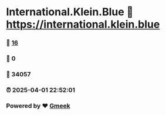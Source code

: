 # International.Klein.Blue :link: https://international.klein.blue 
### :page_facing_up: [16](https://international.klein.blue/tag.html) 
### :speech_balloon: 0 
### :hibiscus: 34057 
### :alarm_clock: 2025-04-01 22:52:01 
### Powered by :heart: [Gmeek](https://github.com/Meekdai/Gmeek)
